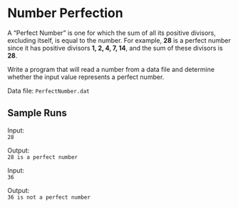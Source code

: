 # Number Perfection
A “Perfect Number” is one for which the sum of all its positive divisors, excluding itself, is equal to the number.  For example,
**28** is a perfect number since it has positive divisors **1, 2, 4, 7, 14**, and the sum of these divisors is **28**.

Write a program that will read a number from a data file and determine whether the input value represents a perfect number.

Data file: `PerfectNumber.dat`


## Sample Runs

Input: 	
`28`

Output: 	
`28 is a perfect number`

Input: 	
`36`

Output:<br>
`36 is not a perfect number`
